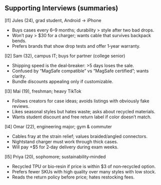Supporting Interviews (summaries)
---------------------------------
[I1] Jules (24), grad student, Android -> iPhone
- Buys cases every 6–9 months; durability > style after two bad drops.
- Won’t pay > $30 for a charger; wants cable that survives backpack bends.
- Prefers brands that show drop tests and offer 1‑year warranty.

[I2] Sam (32), campus IT; buys for partner (college senior)
- Shipping speed is the deal‑breaker: >5 days loses the sale.
- Confused by “MagSafe compatible” vs “MagSafe certified”; wants clarity.
- Bundle discounts appealing only if customizable.

[I3] Mai (19), freshman; heavy TikTok
- Follows creators for case ideas; avoids listings with obviously fake reviews.
- Likes seasonal styles but hates waste; asks about recycled materials.
- Wants student discount and free return label if color doesn’t match.

[I4] Omar (22), engineering major; gym & commuter
- Cables fray at the strain relief; values braided/angled connectors.
- Nightstand charger must work through thick cases.
- Will pay +$5 for 2‑day delivery during exam weeks.

[I5] Priya (20), sophomore; sustainability‑minded
- Recycled TPU or bio‑resin if price is within $3 of non‑recycled option.
- Prefers fewer SKUs with high quality over many styles with low stock.
- Reads the return policy before price; hates restocking fees.
